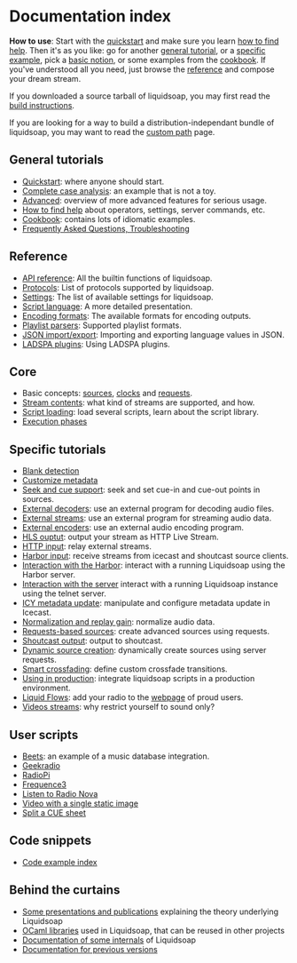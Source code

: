 Documentation index
===================
**How to use**: Start with the [quickstart](quick_start.html) and make sure you
learn [how to find help](help.html). Then it's as you like: go for another
[general tutorial](#general), or a [specific example](#specific), pick a [basic
notion](#core), or some examples from the [cookbook](cookbook.html). If you've
understood all you need, just browse the [reference](reference.html) and compose
your dream stream.

If you downloaded a source tarball of liquidsoap, you may first read the
[build instructions](build.html).

If you are looking for a way to build a distribution-independant bundle of
liquidsoap, you may want to read the [custom path](custom-path.html) page.

General tutorials
-----------------
* [Quickstart](quick_start.html): where anyone should start.
* [Complete case analysis](complete_case.html): an example that is not a toy.
* [Advanced](advanced.html): overview of more advanced features for serious usage.
* [How to find help](help.html) about operators, settings, server commands, etc.
* [Cookbook](cookbook.html): contains lots of idiomatic examples.
* [Frequently Asked Questions, Troubleshooting](faq.html)

Reference
---------
* [API reference](reference.html): All the builtin functions of liquidsoap.
* [Protocols](protocols.html): List of protocols supported by liquidsoap.
* [Settings](settings.html): The list of available settings for liquidsoap.
* [Script language](language.html): A more detailed presentation.
* [Encoding formats](encoding_formats.html): The available formats for encoding outputs.
* [Playlist parsers](playlist_parsers.html): Supported playlist formats.
* [JSON import/export](json.html): Importing and exporting language values in JSON.
* [LADSPA plugins](ladspa.html): Using LADSPA plugins.

Core
----
* Basic concepts: [sources](sources.html), [clocks](clocks.html) and [requests](requests.html).
* [Stream contents](stream_content.html): what kind of streams are supported, and how.
* [Script loading](script_loading.html): load several scripts, learn about the script library.
* [Execution phases](phases.html)

Specific tutorials
------------------
* [Blank detection](blank.html)
* [Customize metadata](metadata.html)
* [Seek and cue support](seek.html): seek and set cue-in and cue-out points in sources.
* [External decoders](external_decoders.html): use an external program for decoding audio files.
* [External streams](external_streams.html): use an external program for streaming audio data.
* [External encoders](external_encoders.html): use an external audio encoding program.
* [HLS ouptut](hls_output.html): output your stream as HTTP Live Stream.
* [HTTP input](http_input.html): relay external streams.
* [Harbor input](harbor.html): receive streams from icecast and shoutcast source clients.
* [Interaction with the Harbor](harbor_http.html): interact with a running Liquidsoap using the Harbor server.
* [Interaction with the server](server.html) interact with a running Liquidsoap instance using the telnet server.
* [ICY metadata update](icy_metadata.html): manipulate and configure metadata update in Icecast.
* [Normalization and replay gain](replay_gain.html): normalize audio data.
* [Requests-based sources](request_sources.html): create advanced sources using requests.
* [Shoutcast output](shoutcast.html): output to shoutcast.
* [Dynamic source creation](dynamic_sources.html): dynamically create sources using server requests.
* [Smart crossfading](smartcrossfade.html): define custom crossfade transitions.
* [Using in production](in_production.html): integrate liquidsoap scripts in a production environment.
* [Liquid Flows](flows.html): add your radio to the [webpage](http://flows.liquidsoap.info/) of proud users.
* [Videos streams](video.html): why restrict yourself to sound only?

User scripts
------------
* [Beets](beets.html): an example of a music database integration.
* [Geekradio](geekradio.html)
* [RadioPi](radiopi.html)
* [Frequence3](frequence3.html)
* [Listen to Radio Nova](radio-nova.html)
* [Video with a single static image](video-static.html)
* [Split a CUE sheet](split-cue.html)

Code snippets
-------------
* [Code example index](scripts/index.html)

Behind the curtains
-------------------
* [Some presentations and publications](../publications.html) explaining the theory underlying Liquidsoap
* [OCaml libraries](../modules.html) used in Liquidsoap, that can be reused in other projects
* [Documentation of some internals](../modules/liquidsoap/index.html) of Liquidsoap
* [Documentation for previous versions](../previously.html)


